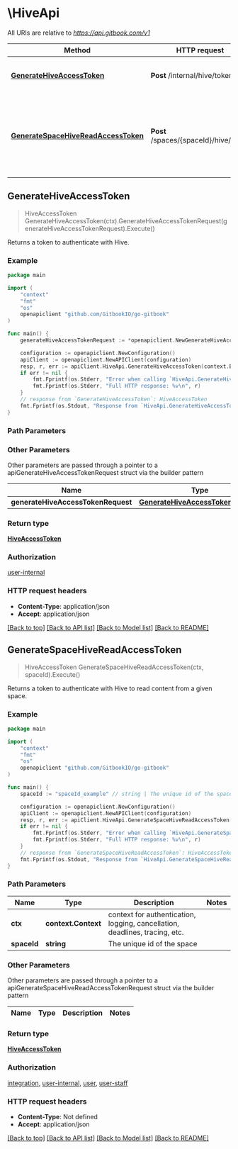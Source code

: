 # \HiveApi

All URIs are relative to *https://api.gitbook.com/v1*

Method | HTTP request | Description
------------- | ------------- | -------------
[**GenerateHiveAccessToken**](HiveApi.md#GenerateHiveAccessToken) | **Post** /internal/hive/token | Returns a token to authenticate with Hive.
[**GenerateSpaceHiveReadAccessToken**](HiveApi.md#GenerateSpaceHiveReadAccessToken) | **Post** /spaces/{spaceId}/hive/token | Returns a token to authenticate with Hive to read content from a given space.



## GenerateHiveAccessToken

> HiveAccessToken GenerateHiveAccessToken(ctx).GenerateHiveAccessTokenRequest(generateHiveAccessTokenRequest).Execute()

Returns a token to authenticate with Hive.

### Example

```go
package main

import (
    "context"
    "fmt"
    "os"
    openapiclient "github.com/GitbookIO/go-gitbook"
)

func main() {
    generateHiveAccessTokenRequest := *openapiclient.NewGenerateHiveAccessTokenRequest() // GenerateHiveAccessTokenRequest |  (optional)

    configuration := openapiclient.NewConfiguration()
    apiClient := openapiclient.NewAPIClient(configuration)
    resp, r, err := apiClient.HiveApi.GenerateHiveAccessToken(context.Background()).GenerateHiveAccessTokenRequest(generateHiveAccessTokenRequest).Execute()
    if err != nil {
        fmt.Fprintf(os.Stderr, "Error when calling `HiveApi.GenerateHiveAccessToken``: %v\n", err)
        fmt.Fprintf(os.Stderr, "Full HTTP response: %v\n", r)
    }
    // response from `GenerateHiveAccessToken`: HiveAccessToken
    fmt.Fprintf(os.Stdout, "Response from `HiveApi.GenerateHiveAccessToken`: %v\n", resp)
}
```

### Path Parameters



### Other Parameters

Other parameters are passed through a pointer to a apiGenerateHiveAccessTokenRequest struct via the builder pattern


Name | Type | Description  | Notes
------------- | ------------- | ------------- | -------------
 **generateHiveAccessTokenRequest** | [**GenerateHiveAccessTokenRequest**](GenerateHiveAccessTokenRequest.md) |  | 

### Return type

[**HiveAccessToken**](HiveAccessToken.md)

### Authorization

[user-internal](../README.md#user-internal)

### HTTP request headers

- **Content-Type**: application/json
- **Accept**: application/json

[[Back to top]](#) [[Back to API list]](../README.md#documentation-for-api-endpoints)
[[Back to Model list]](../README.md#documentation-for-models)
[[Back to README]](../README.md)


## GenerateSpaceHiveReadAccessToken

> HiveAccessToken GenerateSpaceHiveReadAccessToken(ctx, spaceId).Execute()

Returns a token to authenticate with Hive to read content from a given space.

### Example

```go
package main

import (
    "context"
    "fmt"
    "os"
    openapiclient "github.com/GitbookIO/go-gitbook"
)

func main() {
    spaceId := "spaceId_example" // string | The unique id of the space

    configuration := openapiclient.NewConfiguration()
    apiClient := openapiclient.NewAPIClient(configuration)
    resp, r, err := apiClient.HiveApi.GenerateSpaceHiveReadAccessToken(context.Background(), spaceId).Execute()
    if err != nil {
        fmt.Fprintf(os.Stderr, "Error when calling `HiveApi.GenerateSpaceHiveReadAccessToken``: %v\n", err)
        fmt.Fprintf(os.Stderr, "Full HTTP response: %v\n", r)
    }
    // response from `GenerateSpaceHiveReadAccessToken`: HiveAccessToken
    fmt.Fprintf(os.Stdout, "Response from `HiveApi.GenerateSpaceHiveReadAccessToken`: %v\n", resp)
}
```

### Path Parameters


Name | Type | Description  | Notes
------------- | ------------- | ------------- | -------------
**ctx** | **context.Context** | context for authentication, logging, cancellation, deadlines, tracing, etc.
**spaceId** | **string** | The unique id of the space | 

### Other Parameters

Other parameters are passed through a pointer to a apiGenerateSpaceHiveReadAccessTokenRequest struct via the builder pattern


Name | Type | Description  | Notes
------------- | ------------- | ------------- | -------------


### Return type

[**HiveAccessToken**](HiveAccessToken.md)

### Authorization

[integration](../README.md#integration), [user-internal](../README.md#user-internal), [user](../README.md#user), [user-staff](../README.md#user-staff)

### HTTP request headers

- **Content-Type**: Not defined
- **Accept**: application/json

[[Back to top]](#) [[Back to API list]](../README.md#documentation-for-api-endpoints)
[[Back to Model list]](../README.md#documentation-for-models)
[[Back to README]](../README.md)

